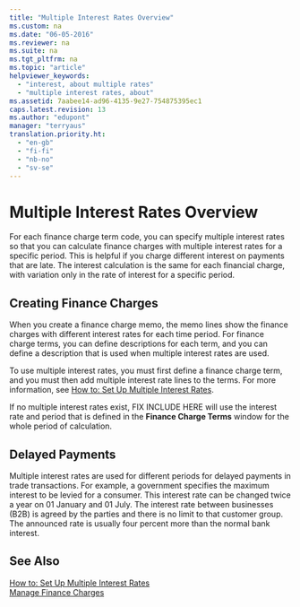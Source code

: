 ```yaml
---
title: "Multiple Interest Rates Overview"
ms.custom: na
ms.date: "06-05-2016"
ms.reviewer: na
ms.suite: na
ms.tgt_pltfrm: na
ms.topic: "article"
helpviewer_keywords: 
  - "interest, about multiple rates"
  - "multiple interest rates, about"
ms.assetid: 7aabee14-ad96-4135-9e27-754875395ec1
caps.latest.revision: 13
ms.author: "edupont"
manager: "terryaus"
translation.priority.ht: 
  - "en-gb"
  - "fi-fi"
  - "nb-no"
  - "sv-se"
---
```

# Multiple Interest Rates Overview
For each finance charge term code, you can specify multiple interest rates so that you can calculate finance charges with multiple interest rates for a specific period. This is helpful if you charge different interest on payments that are late. The interest calculation is the same for each financial charge, with variation only in the rate of interest for a specific period.  
  
## Creating Finance Charges  
 When you create a finance charge memo, the memo lines show the finance charges with different interest rates for each time period. For finance charge terms, you can define descriptions for each term, and you can define a description that is used when multiple interest rates are used.  
  
 To use multiple interest rates, you must first define a finance charge term, and you must then add multiple interest rate lines to the terms. For more information, see [How to: Set Up Multiple Interest Rates](../../LocalFunctionalityForMicrosoftDynamicsNav2016/Finland/how-to-set-up-multiple-interest-rates.md).  
  
 If no multiple interest rates exist, FIX INCLUDE HERE<!--[!INCLUDE[navnow](../../ApplicationDesign/includes/navnow_md.md)] --> will use the interest rate and period that is defined in the **Finance Charge Terms** window for the whole period of calculation.  
  
## Delayed Payments  
 Multiple interest rates are used for different periods for delayed payments in trade transactions. For example, a government specifies the maximum interest to be levied for a consumer. This interest rate can be changed twice a year on 01 January and 01 July. The interest rate between businesses \(B2B\) is agreed by the parties and there is no limit to that customer group. The announced rate is usually four percent more than the normal bank interest.  
  
## See Also  
 [How to: Set Up Multiple Interest Rates](../../LocalFunctionalityForMicrosoftDynamicsNav2016/Finland/how-to-set-up-multiple-interest-rates.md)   
 [Manage Finance Charges](../../Finance/manage-finance-charges.md)